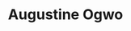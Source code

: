 ---
title:      Augustine Ogwo
username:   augustine
position:   Experience Team Member
permalink:  /augustine
image:      /uploads/people/avatar.jpg
twitter:    augustine
blurb:      helping you invest in your finances
layout:     author
background: light
---